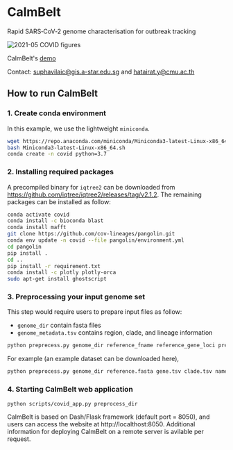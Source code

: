 # CalmBelt
Rapid SARS‑CoV‑2 genome characterisation for outbreak tracking

![2021-05 COVID figures](https://user-images.githubusercontent.com/76929527/127766996-cdd82bb1-4e2c-49cd-b413-822ecf254eb5.png)

CalmBelt's [demo](https://calmbelt.mtms.dev)

Contact: suphavilaic@gis.a-star.edu.sg and hatairat.y@cmu.ac.th


## How to run CalmBelt
### 1. Create conda environment
In this example, we use the lightweight `miniconda`.
```bash
wget https://repo.anaconda.com/miniconda/Miniconda3-latest-Linux-x86_64.sh
bash Miniconda3-latest-Linux-x86_64.sh
conda create -n covid python=3.7
```

### 2. Installing required packages
A precompiled binary for `iqtree2` can be downloaded from https://github.com/iqtree/iqtree2/releases/tag/v2.1.2. The remaining packages can be installed as follow:
```bash
conda activate covid 
conda install -c bioconda blast
conda install mafft 
git clone https://github.com/cov-lineages/pangolin.git 
conda env update -n covid --file pangolin/environment.yml 
cd pangolin 
pip install .
cd .. 
pip install -r requirement.txt 
conda install -c plotly plotly-orca
sudo apt-get install ghostscript
```

### 3. Preprocessing your input genome set
This step would require users to prepare input files as follow:
- `genome_dir` contain fasta files
- `genome_metadata.tsv` contains region, clade, and lineage information
```bash
python preprecess.py genome_dir reference_fname reference_gene_loci predefined_clade predefined_label preprocess_dir world_metadata_fname country_name subsampling_n_samples
```
For example (an example dataset can be downloaded here),
```bash
python preprocess.py genome_dir reference.fasta gene.tsv clade.tsv name_by_who.tsv preprocess world_metadata.tsv Singapore -1
```

### 4. Starting CalmBelt web application
```bash
python scripts/covid_app.py preprocess_dir 
```
CalmBelt is based on Dash/Flask framework (default port = 8050), and users can access the website at http://localthost:8050. Additional information for deploying CalmBelt on a remote server is avilable per request.

